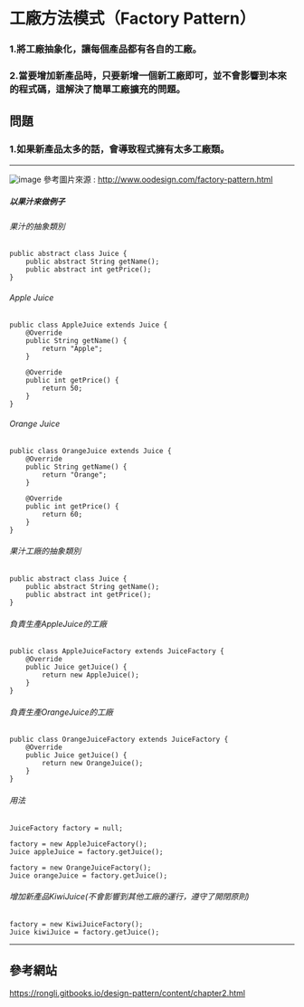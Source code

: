 # 工廠方法模式（Factory Pattern）

### 1.將工廠抽象化，讓每個產品都有各自的工廠。
### 2.當要增加新產品時，只要新增一個新工廠即可，並不會影響到本來的程式碼，這解決了簡單工廠擴充的問題。

## 問題
### 1.如果新產品太多的話，會導致程式擁有太多工廠類。
--------------------------------------
![image](https://github.com/kunmingLiu/MyPicture/blob/master/factory%20method.png)
參考圖片來源 : http://www.oodesign.com/factory-pattern.html

##### 以果汁來做例子
###### 果汁的抽象類別
    public abstract class Juice {
        public abstract String getName();
        public abstract int getPrice();
    }

###### Apple Juice
    public class AppleJuice extends Juice {
        @Override
        public String getName() {
            return "Apple";
        }

        @Override
        public int getPrice() {
            return 50;
        }
    }

###### Orange Juice
    public class OrangeJuice extends Juice {
        @Override
        public String getName() {
            return "Orange";
        }
    
        @Override
        public int getPrice() {
            return 60;
        }
    }

###### 果汁工廠的抽象類別
    public abstract class Juice {
        public abstract String getName();
        public abstract int getPrice();
    }

###### 負責生產AppleJuice的工廠
    public class AppleJuiceFactory extends JuiceFactory {
        @Override
        public Juice getJuice() {
            return new AppleJuice();
        }
    }

###### 負責生產OrangeJuice的工廠
    public class OrangeJuiceFactory extends JuiceFactory {
        @Override
        public Juice getJuice() {
            return new OrangeJuice();
        }
    }

###### 用法
    JuiceFactory factory = null;

    factory = new AppleJuiceFactory();
    Juice appleJuice = factory.getJuice();

    factory = new OrangeJuiceFactory();
    Juice orangeJuice = factory.getJuice();

###### 增加新產品KiwiJuice(不會影響到其他工廠的運行，遵守了開閉原則)
    factory = new KiwiJuiceFactory();
    Juice kiwiJuice = factory.getJuice();          

    
------------------------------------
##  參考網站

https://rongli.gitbooks.io/design-pattern/content/chapter2.html
